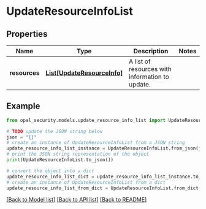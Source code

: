 # UpdateResourceInfoList


## Properties

Name | Type | Description | Notes
------------ | ------------- | ------------- | -------------
**resources** | [**List[UpdateResourceInfo]**](UpdateResourceInfo.md) | A list of resources with information to update. | 

## Example

```python
from opal_security.models.update_resource_info_list import UpdateResourceInfoList

# TODO update the JSON string below
json = "{}"
# create an instance of UpdateResourceInfoList from a JSON string
update_resource_info_list_instance = UpdateResourceInfoList.from_json(json)
# print the JSON string representation of the object
print(UpdateResourceInfoList.to_json())

# convert the object into a dict
update_resource_info_list_dict = update_resource_info_list_instance.to_dict()
# create an instance of UpdateResourceInfoList from a dict
update_resource_info_list_from_dict = UpdateResourceInfoList.from_dict(update_resource_info_list_dict)
```
[[Back to Model list]](../README.md#documentation-for-models) [[Back to API list]](../README.md#documentation-for-api-endpoints) [[Back to README]](../README.md)


